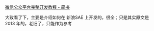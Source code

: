 [微信公众平台完整开发教程 - 简书](http://www.jianshu.com/p/fe3b234d0cb6)

大致看了下，主要是介绍如何在 新浪SAE 上开发的，很全；只是其实原文是 2013 年的，老旧了，只能作为参考